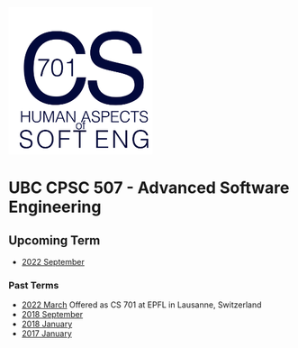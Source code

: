 <img src="logo.png" width="256px" alt="CPSC 507 Advanced Software Engineering">

# UBC CPSC 507 - Advanced Software Engineering

## Upcoming Term

* [2022 September](https://github.com/ubccpsc/507/tree/2022sept)

### Past Terms

* [2022 March](https://github.com/ubccpsc/507/tree/2022mar) Offered as CS 701 at EPFL in Lausanne, Switzerland
* [2018 September](https://github.com/ubccpsc/507/tree/2018sept)
* [2018 January](https://github.com/ubccpsc/507/tree/2018jan)
* [2017 January](https://github.com/ubccpsc/507/tree/2017jan)


